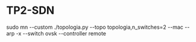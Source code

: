 # TP2-SDN

sudo mn --custom ./topologia.py --topo topologia,n_switches=2 --mac --arp -x --switch ovsk --controller remote

